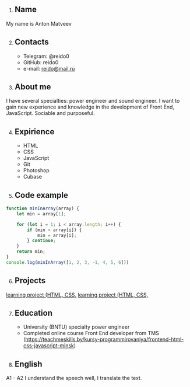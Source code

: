 1. ## **Name**

My name is Anton Matveev

2. ## **Contacts**

    * Telegram: @reido0
	* GitHub: reido0
	* e-mail: reido@mail.ru

3. ## **About me**

I have several specialties: power engineer and sound engineer. I want to gain new experience and knowledge in the development of Front End, JavaScript. Sociable and purposeful.

4. ## **Expirience**

    * HTML
    * CSS
    * JavaScript
    * Git
    * Photoshop
    * Cubase

5. ## **Code example**

```javascript
function minInArray(array) {
    let min = array[1];

    for (let i = 1; i < array.length; i++) {
        if (min > array[i]) {
            min = array[i];
        } continue;
    }
    return min;
}
console.log(minInArray([1, 2, 3, -1, 4, 5, 6]))
```
6. ## **Projects**

[learning project (HTML, CSS,](https://github.com/reido0/FE12-wk-1-Matveev-Anton.git)
[learning project (HTML, CSS,](https://github.com/reido0/FE12-wk-2-Matveev-Anton.git)

7. ## **Education**

    * University (BNTU) specialty power engineer
    * Completed online course Front End developer from TMS
    (https://teachmeskills.by/kursy-programmirovaniya/frontend-html-css-javascript-minsk)

8. ## **English**

A1 - A2
I understand the speech well, I translate the text.

